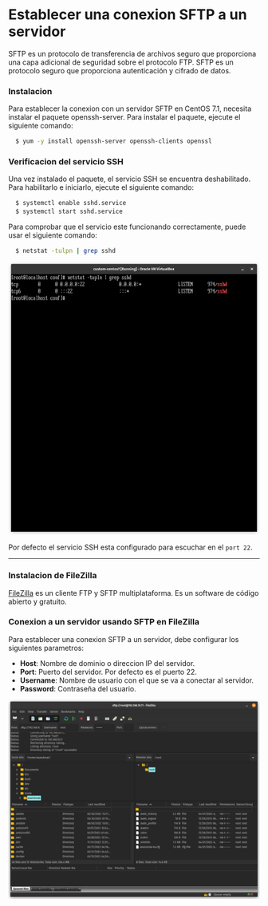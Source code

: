 # Establecer una conexion SFTP a un servidor

SFTP es un protocolo de transferencia de archivos seguro que proporciona una capa adicional de seguridad sobre el protocolo FTP. SFTP es un protocolo seguro que proporciona autenticación y cifrado de datos.

### Instalacion

Para establecer la conexion con un servidor SFTP en CentOS 7.1, necesita instalar el paquete openssh-server. Para instalar el paquete, ejecute el siguiente comando:

```bash
  $ yum -y install openssh-server openssh-clients openssl
```

### Verificacion del servicio SSH

Una vez instalado el paquete, el servicio SSH se encuentra deshabilitado. Para habilitarlo e iniciarlo, ejecute el siguiente comando:

```bash
  $ systemctl enable sshd.service
  $ systemctl start sshd.service
```

Para comprobar que el servicio este funcionando correctamente, puede usar el siguiente comando:

```bash
  $ netstat -tulpn | grep sshd
```

![checking sshd service](../../images/checking-ssh.png)

Por defecto el servicio SSH esta configurado para escuchar en el `port 22`.

---

### Instalacion de FileZilla

[FileZilla](https://filezilla-project.org/download.php?type=client) es un cliente FTP y SFTP multiplataforma. Es un software de código abierto y gratuito.

### Conexion a un servidor usando SFTP en FileZilla

Para establecer una conexion SFTP a un servidor, debe configurar los siguientes parametros:

- **Host**: Nombre de dominio o direccion IP del servidor.
- **Port**: Puerto del servidor. Por defecto es el puerto 22.
- **Username**: Nombre de usuario con el que se va a conectar al servidor.
- **Password**: Contraseña del usuario.

![connecting to a server using sftp](../../images/filezilla-connection.png)
